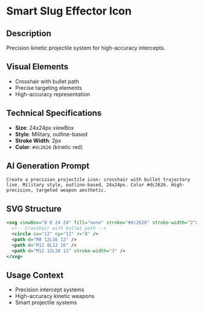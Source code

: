 # Smart Slug Effector Icon

## Description
Precision kinetic projectile system for high-accuracy intercepts.

## Visual Elements
- Crosshair with bullet path
- Precise targeting elements
- High-accuracy representation

## Technical Specifications
- **Size**: 24x24px viewBox
- **Style**: Military, outline-based
- **Stroke Width**: 2px
- **Color**: `#dc2626` (kinetic red)

## AI Generation Prompt
```
Create a precision projectile icon: crosshair with bullet trajectory line. Military style, outline-based, 24x24px. Color #dc2626. High-precision, targeted weapon aesthetic.
```

## SVG Structure
```svg
<svg viewBox="0 0 24 24" fill="none" stroke="#dc2626" stroke-width="2">
  <!-- Crosshair with bullet path -->
  <circle cx="12" cy="12" r="8" />
  <path d="M8 12L16 12" />
  <path d="M12 8L12 16" />
  <path d="M12 12L20 12" stroke-width="3" />
</svg>
```

## Usage Context
- Precision intercept systems
- High-accuracy kinetic weapons
- Smart projectile systems
